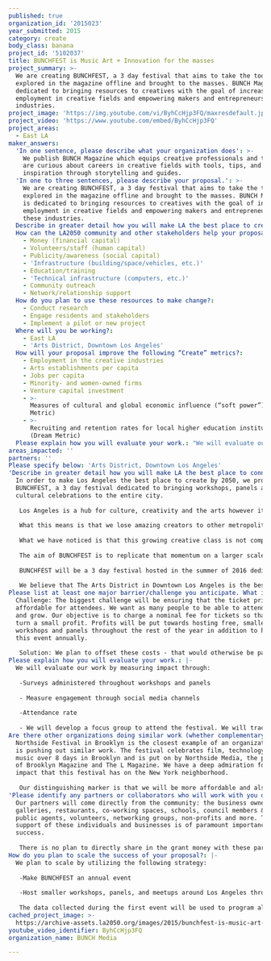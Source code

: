 ```yaml
---
published: true
organization_id: '2015023'
year_submitted: 2015
category: create
body_class: banana
project_id: '5102037'
title: BUNCHFEST is Music Art + Innovation for the masses
project_summary: >-
  We are creating BUNCHFEST, a 3 day festival that aims to take the tools
  explored in the magazine offline and brought to the masses. BUNCH Magazine is
  dedicated to bringing resources to creatives with the goal of increasing
  employment in creative fields and empowering makers and entrepreneurs in these
  industries. 
project_image: 'https://img.youtube.com/vi/ByhCcHjp3FQ/maxresdefault.jpg'
project_video: 'https://www.youtube.com/embed/ByhCcHjp3FQ'
project_areas:
  - East LA
maker_answers:
  'In one sentence, please describe what your organization does': >-
    We publish BUNCH Magazine which equips creative professionals and those who
    are curious about careers in creative fields with tools, tips, and
    inspiration through storytelling and guides.
  'In one to three sentences, please describe your proposal.': >-
    We are creating BUNCHFEST, a 3 day festival that aims to take the tools
    explored in the magazine offline and brought to the masses. BUNCH Magazine
    is dedicated to bringing resources to creatives with the goal of increasing
    employment in creative fields and empowering makers and entrepreneurs in
    these industries. 
  Describe in greater detail how you will make LA the best place to create.: "In order to make Los Angeles the best place to create by 2050, we propose BUNCHFEST, a 3 day festival dedicated to bringing workshops, panels and cultural celebrations to the entire city. \r\n\r\nLos Angeles is a hub for culture, creativity and the arts however it is often thought of as the epicenter of frivolity. People look to New York for creativity and even up North to Seattle and The Bay Area for culture and the arts. How can it be that we live in the entertainment capital of the world, yet we are not seen as a place that cultivates creativity, curiosity, culture, or innovation? \r\n\r\nWhat this means is that we lose amazing creators to other metropolitan cities. These creators are the people who stimulate our economy, the ones who revitalize our neighborhoods and ultimately the ones who bring beauty and culture to our city. We know because many of us who will be managing this project have left LA seeking greener pastures.\r\n\r\nWhat we have noticed is that this growing creative class is not comprised of outliers but instead are the people driving the culture and the economy. We come in the form of techies, artists, entrepreneurs and more. There is a deep desire to learn and collaborate. We have hosted a series of free panels and workshops on how to master creative business the latest of which had nearly 350 people signed up to attend. To us, that signals an eagerness to innovate and create. \r\n\r\nThe aim of BUNCHFEST is to replicate that momentum on a larger scale and make it accessible to the masses. Making Los Angeles a leader in the arts and also exposing our residents to the various types of careers that are available in creative industries is our goal. Empowering creatives to build careers is the end goal. \r\n\r\nBUNCHFEST will be a 3 day festival hosted in the summer of 2016 dedicated to the intersection of music, film and innovation. Attendees will be able to see independent films, listen to up-and-coming/established musicians, all while having the opportunity to attend workshops and panels on innovation and creative business. We want attendees to leave feeling whole: inspired to create, knowledgeable on how to bring their plans to fruition and empowered to pursue their professional endeavors. \r\n\r\nWe believe that The Arts District in Downtown Los Angeles is the best place to host an event like this. The energy of this neighborhood is unmatched with galleries, restaurants and local shops all dedicated to preserving the arts and promoting the creative movement. \r\n"
  How can the LA2050 community and other stakeholders help your proposal succeed?:
    - Money (financial capital)
    - Volunteers/staff (human capital)
    - Publicity/awareness (social capital)
    - 'Infrastructure (building/space/vehicles, etc.)'
    - Education/training
    - 'Technical infrastructure (computers, etc.)'
    - Community outreach
    - Network/relationship support
  How do you plan to use these resources to make change?:
    - Conduct research
    - Engage residents and stakeholders
    - Implement a pilot or new project
  Where will you be working?:
    - East LA
    - 'Arts District, Downtown Los Angeles'
  How will your proposal improve the following “Create” metrics?:
    - Employment in the creative industries
    - Arts establishments per capita
    - Jobs per capita
    - Minority- and women-owned firms
    - Venture capital investment
    - >-
      Measures of cultural and global economic influence (“soft power”) (Dream
      Metric)
    - >-
      Recruiting and retention rates for local higher education institutions
      (Dream Metric)
  Please explain how you will evaluate your work.: "We will evaluate our work by measuring impact through:\r\n\r\n-Surveys administered throughout workshops and panels\r\n\r\n- Measure engagement through social media channels\r\n\r\n-Attendance rate\r\n\r\n- We will develop a focus group to attend the festival. We will track and monitor their progress throughout the year to understand how they have developed personally and professionally as it relates to their direct participation in the festival.\r\n"
areas_impacted: ''
partners: ''
Please specify below: 'Arts District, Downtown Los Angeles'
'Describe in greater detail how you will make LA the best place to connect:': >-
  In order to make Los Angeles the best place to create by 2050, we propose
  BUNCHFEST, a 3 day festival dedicated to bringing workshops, panels and
  cultural celebrations to the entire city. 
   
   Los Angeles is a hub for culture, creativity and the arts however it is often thought of as the epicenter of frivolity. People look to New York for creativity and even up North to Seattle and The Bay Area for culture and the arts. How can it be that we live in the entertainment capital of the world, yet we are not seen as a place that cultivates creativity, curiosity, culture, or innovation? 
   
   What this means is that we lose amazing creators to other metropolitan cities. These creators are the people who stimulate our economy, the ones who revitalize our neighborhoods and ultimately the ones who bring beauty and culture to our city. We know because many of us who will be managing this project have left LA seeking greener pastures at some point in our careers.
   
   What we have noticed is that this growing creative class is not comprised of outliers but instead are the people driving the culture and the economy. We come in the form of techies, artists, entrepreneurs and more. There is a deep desire to learn and collaborate. We have hosted a series of free panels and workshops on how to master creative business the latest of which had nearly 350 people signed up to attend. To us, that signals an eagerness to innovate and create. 
   
   The aim of BUNCHFEST is to replicate that momentum on a larger scale and make it accessible to the masses. Making Los Angeles a leader in the arts and also exposing our residents to the various types of careers that are available in creative industries is our goal. Empowering creatives to build careers is the end goal. 
   
   BUNCHFEST will be a 3 day festival hosted in the summer of 2016 dedicated to the intersection of music, film and innovation. Attendees will be able to see independent films, listen to up-and-coming/established musicians, all while having the opportunity to attend workshops and panels on innovation and creative business. We want attendees to leave feeling whole: inspired to create, knowledgeable on how to bring their plans to fruition and empowered to pursue their professional endeavors. 
   
   We believe that The Arts District in Downtown Los Angeles is the best place to host an event like this. The energy of this neighborhood is unmatched.
Please list at least one major barrier/challenge you anticipate. What is your strategy for overcoming these obstacles?: >-
  Challenge: The biggest challenge will be ensuring that the ticket prices are
  affordable for attendees. We want as many people to be able to attend, learn
  and grow. Our objective is to charge a nominal fee for tickets so that we can
  turn a small profit. Profits will be put towards hosting free, smaller
  workshops and panels throughout the rest of the year in addition to hosting
  this event annually. 
   
   Solution: We plan to offset these costs - that would otherwise be passed along to attendees - by minimizing staffing fees and supplementing through sponsorship. Staffing costs can be reduced by allowing people to volunteer for positions in exchange for festival passes. We will also work aggressively to bring in sponsors to reduce the cost of tickets.
Please explain how you will evaluate your work.: |-
  We will evaluate our work by measuring impact through:
   
   -Surveys administered throughout workshops and panels
   
   - Measure engagement through social media channels
   
   -Attendance rate
   
   - We will develop a focus group to attend the festival. We will track and monitor their progress throughout the year to understand how they have developed personally and professionally as it relates to their direct participation in the festival.
Are there other organizations doing similar work (whether complementary or competitive)? What is unique about your proposed approach?: >-
  Northside Festival in Brooklyn is the closest example of an organization that
  is pushing out similar work. The festival celebrates film, technology, art and
  music over 8 days in Brooklyn and is put on by Northside Media, the publisher
  of Brooklyn Magazine and The L Magazine. We have a deep admiration for the
  impact that this festival has on the New York neighborhood. 
   
   Our distinguishing marker is that we will be more affordable and also execute on a smaller, more intimate scale. While our aim is to reach as many people as possible, Northside Festival can at times feel overwhelming, with hundreds of events taking place, many at the same time. Accessibility is our primary focus: by creating a curated experience with a schedule that offers opportunity instead of restriction. Seeing your favorite musician should not come at the expense of learning about digital marketing. Discussing personal branding as it relates to entering your film into festivals should not be sacrificed in order to experience a hands on craft workshop. Scheduling alone is not enough to guarantee a well rounded experience; it is truly about leaving people with inspiration and knowledge. BUNCHFEST embraces the idea of quality not quantity and will keep this at the forefront of our planning process.
'Please identify any partners or collaborators who will work with you on this project. How much of the $100,000 grant award will each partner receive?': >-
  Our partners will come directly from the community: the business owners,
  galleries, restaurants, co-working spaces, schools, council members & other
  public agents, volunteers, networking groups, non-profits and more. The
  support of these individuals and businesses is of paramount importance to our
  success. 
   
   There is no plan to directly share in the grant money with these partners, instead we will rely on them for their cooperation and collaboration in other ways such as helping to publicize the event.
How do you plan to scale the success of your proposal?: |-
  We plan to scale by utilizing the following strategy:
   
   -Make BUNCHFEST an annual event
   
   -Host smaller workshops, panels, and meetups around Los Angeles throughout the rest of the year. Each event will serve the purpose of fostering creativity, building a community, and providing the tools and resources people need to develop as creative professionals
   
   The data collected during the first event will be used to program all future events.
cached_project_image: >-
  https://archive-assets.la2050.org/images/2015/bunchfest-is-music-art-innovation-for-the-masses/img.youtube.com/vi/ByhCcHjp3FQ/maxresdefault.jpg
youtube_video_identifier: ByhCcHjp3FQ
organization_name: BUNCH Media

---
```

